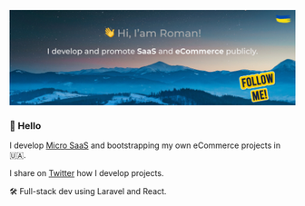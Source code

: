 ![Screenshot](cover.jpg)

### 👋 Hello

I develop [Micro SaaS](https://flamix.solutions/) and bootstrapping my own eCommerce projects in 🇺🇦.

I share on [Twitter](https://twitter.com/stringerua) how I develop projects.

🛠️ Full-stack dev using Laravel and React.



<!--
**rshkabko/rshkabko** is a ✨ _special_ ✨ repository because its `README.md` (this file) appears on your GitHub profile.

Here are some ideas to get you started:

- 🔭 I’m currently working on ...
- 🌱 I’m currently learning ...
- 👯 I’m looking to collaborate on ...
- 🤔 I’m looking for help with ...
- 💬 Ask me about ...
- 📫 How to reach me: ...
- 😄 Pronouns: ...
- ⚡ Fun fact: ...
-->
